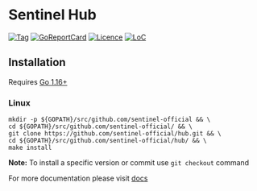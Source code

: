 # Sentinel Hub

[![Tag](https://img.shields.io/github/tag/sentinel-official/hub.svg)](https://github.com/sentinel-official/hub/releases/latest)
[![GoReportCard](https://goreportcard.com/badge/github.com/sentinel-official/hub)](https://goreportcard.com/report/github.com/sentinel-official/hub)
[![Licence](https://img.shields.io/github/license/sentinel-official/hub.svg)](https://github.com/sentinel-official/hub/blob/development/LICENSE)
[![LoC](https://tokei.rs/b1/github/sentinel-official/hub)](https://github.com/sentinel-official/hub)

## Installation

Requires [Go 1.16+](https://golang.org/dl/)

### Linux

```shell
mkdir -p ${GOPATH}/src/github.com/sentinel-official && \
cd ${GOPATH}/src/github.com/sentinel-official/ && \
git clone https://github.com/sentinel-official/hub.git && \
cd ${GOPATH}/src/github.com/sentinel-official/hub/ && \
make install
```

**Note:** To install a specific version or commit use `git checkout` command

For more documentation please visit [docs](https://github.com/sentinel-official/docs)
